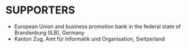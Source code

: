 # SUPPORTERS

* European Union and business promotion bank in the federal state of Brandenburg (ILB), Germany
* Kanton Zug, Amt für Informatik und Organisation, Switzerland
